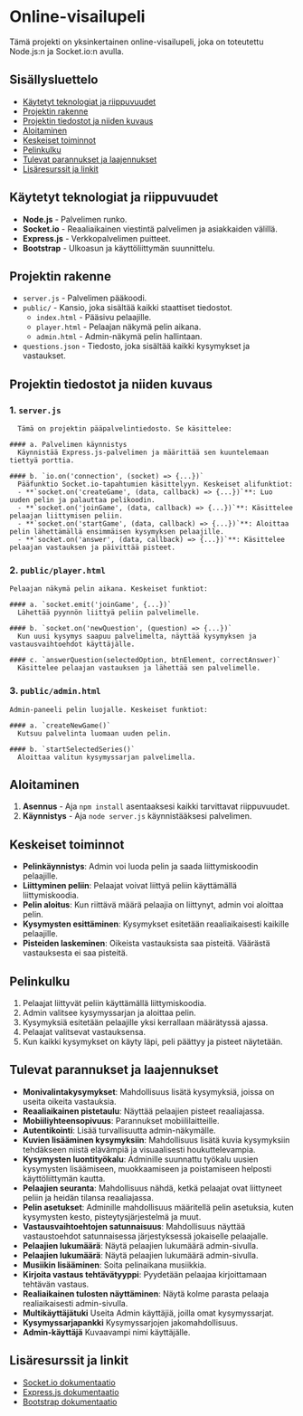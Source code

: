 # Online-visailupeli
Tämä projekti on yksinkertainen online-visailupeli, joka on toteutettu Node.js:n ja Socket.io:n avulla.

## Sisällysluettelo
  - [Käytetyt teknologiat ja riippuvuudet](#käytetyt-teknologiat-ja-riippuvuudet)
  - [Projektin rakenne](#projektin-rakenne)
  - [Projektin tiedostot ja niiden kuvaus](#projektin-tiedostot-ja-niiden-kuvaus)
  - [Aloitaminen](#aloitaminen)
  - [Keskeiset toiminnot](#keskeiset-toiminnot)
  - [Pelinkulku](#pelinkulku)
  - [Tulevat parannukset ja laajennukset](#tulevat-parannukset-ja-laajennukset)
  - [Lisäresurssit ja linkit](#lisäresurssit-ja-linkit)

## Käytetyt teknologiat ja riippuvuudet
  - **Node.js** - Palvelimen runko.
  - **Socket.io** - Reaaliaikainen viestintä palvelimen ja asiakkaiden välillä.
  - **Express.js** - Verkkopalvelimen puitteet.
  - **Bootstrap** - Ulkoasun ja käyttöliittymän suunnittelu.

## Projektin rakenne
  - `server.js` - Palvelimen pääkoodi.
  - `public/` - Kansio, joka sisältää kaikki staattiset tiedostot.
    - `index.html` - Pääsivu pelaajille.
    - `player.html` - Pelaajan näkymä pelin aikana.
    - `admin.html` - Admin-näkymä pelin hallintaan.
  - `questions.json` - Tiedosto, joka sisältää kaikki kysymykset ja vastaukset.

## Projektin tiedostot ja niiden kuvaus
  ### 1. `server.js`
      Tämä on projektin pääpalvelintiedosto. Se käsittelee:
    
    #### a. Palvelimen käynnistys
      Käynnistää Express.js-palvelimen ja määrittää sen kuuntelemaan tiettyä porttia.
    
    #### b. `io.on('connection', (socket) => {...})`
      Pääfunktio Socket.io-tapahtumien käsittelyyn. Keskeiset alifunktiot:
      - **`socket.on('createGame', (data, callback) => {...})`**: Luo uuden pelin ja palauttaa pelikoodin.
      - **`socket.on('joinGame', (data, callback) => {...})`**: Käsittelee pelaajan liittymisen peliin.
      - **`socket.on('startGame', (data, callback) => {...})`**: Aloittaa pelin lähettämällä ensimmäisen kysymyksen pelaajille.
      - **`socket.on('answer', (data, callback) => {...})`**: Käsittelee pelaajan vastauksen ja päivittää pisteet.
    
  ### 2. `public/player.html`
    Pelaajan näkymä pelin aikana. Keskeiset funktiot:
    
    #### a. `socket.emit('joinGame', {...})`
      Lähettää pyynnön liittyä peliin palvelimelle.
    
    #### b. `socket.on('newQuestion', (question) => {...})`
      Kun uusi kysymys saapuu palvelimelta, näyttää kysymyksen ja vastausvaihtoehdot käyttäjälle.
    
    #### c. `answerQuestion(selectedOption, btnElement, correctAnswer)`
      Käsittelee pelaajan vastauksen ja lähettää sen palvelimelle.
    
  ### 3. `public/admin.html`
    Admin-paneeli pelin luojalle. Keskeiset funktiot:
  
    #### a. `createNewGame()`
      Kutsuu palvelinta luomaan uuden pelin.
    
    #### b. `startSelectedSeries()`
      Aloittaa valitun kysymyssarjan palvelimella.

## Aloitaminen
  1. **Asennus** - Aja `npm install` asentaaksesi kaikki tarvittavat riippuvuudet.
  2. **Käynnistys** - Aja `node server.js` käynnistääksesi palvelimen.

## Keskeiset toiminnot
  - **Pelinkäynnistys**: Admin voi luoda pelin ja saada liittymiskoodin pelaajille.
  - **Liittyminen peliin**: Pelaajat voivat liittyä peliin käyttämällä liittymiskoodia.
  - **Pelin aloitus**: Kun riittävä määrä pelaajia on liittynyt, admin voi aloittaa pelin.
  - **Kysymysten esittäminen**: Kysymykset esitetään reaaliaikaisesti kaikille pelaajille.
  - **Pisteiden laskeminen**: Oikeista vastauksista saa pisteitä. Väärästä vastauksesta ei saa pisteitä.

## Pelinkulku
  1. Pelaajat liittyvät peliin käyttämällä liittymiskoodia.
  2. Admin valitsee kysymyssarjan ja aloittaa pelin.
  3. Kysymyksiä esitetään pelaajille yksi kerrallaan määrätyssä ajassa.
  4. Pelaajat valitsevat vastauksensa.
  5. Kun kaikki kysymykset on käyty läpi, peli päättyy ja pisteet näytetään.

## Tulevat parannukset ja laajennukset
  - **Monivalintakysymykset**: Mahdollisuus lisätä kysymyksiä, joissa on useita oikeita vastauksia.
  - **Reaaliaikainen pistetaulu**: Näyttää pelaajien pisteet reaaliajassa.
  - **Mobiiliyhteensopivuus**: Parannukset mobiililaitteille.
  - **Autentikointi**: Lisää turvallisuutta admin-näkymälle.
  - **Kuvien lisääminen kysymyksiin**: Mahdollisuus lisätä kuvia kysymyksiin tehdäkseen niistä elävämpiä ja visuaalisesti houkuttelevampia.
  - **Kysymysten luontityökalu**: Adminille suunnattu työkalu uusien kysymysten lisäämiseen, muokkaamiseen ja poistamiseen helposti käyttöliittymän kautta.
  - **Pelaajien seuranta**: Mahdollisuus nähdä, ketkä pelaajat ovat liittyneet peliin ja heidän tilansa reaaliajassa.
  - **Pelin asetukset**: Adminille mahdollisuus määritellä pelin asetuksia, kuten kysymysten kesto, pisteytysjärjestelmä ja muut.
  - **Vastausvaihtoehtojen satunnaisuus**: Mahdollisuus näyttää vastaustoehdot satunnaisessa järjestyksessä jokaiselle pelaajalle.
  - **Pelaajien lukumäärä**: Näytä pelaajien lukumäärä admin-sivulla.
  - **Pelaajien lukumäärä**: Näytä pelaajien lukumäärä admin-sivulla.
  - **Musiikin lisääminen**: Soita pelinaikana musiikkia.
  - **Kirjoita vastaus tehtävätyyppi**: Pyydetään pelaajaa kirjoittamaan tehtävän vastaus.
  - **Realiaikainen tulosten näyttäminen**: Näytä kolme parasta pelaaja realiaikaisesti admin-sivulla.
  - **Multikäyttäjätuki** Useita Admin käyttäjiä, joilla omat kysymyssarjat.
  - **Kysymyssarjapankki** Kysymyssarjojen jakomahdollisuus.
  - **Admin-käyttäjä** Kuvaavampi nimi käyttäjälle.
       
## Lisäresurssit ja linkit  
  - [Socket.io dokumentaatio](https://socket.io/docs/v4)
  - [Express.js dokumentaatio](https://expressjs.com/)
  - [Bootstrap dokumentaatio](https://getbootstrap.com/docs/5.3/getting-started/introduction/)
